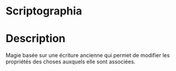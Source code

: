 # Scriptographia

# Description

Magie basée sur une écriture ancienne qui permet de modifier les propriétés des choses auxquels elle sont associées. 
